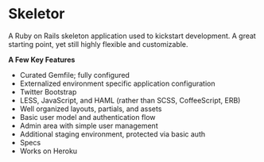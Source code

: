 # Skeletor 

A Ruby on Rails skeleton application used to kickstart development.  A great starting point, yet still highly flexible and customizable.

__A Few Key Features__

* Curated Gemfile; fully configured
* Externalized environment specific application configuration
* Twitter Bootstrap
* LESS, JavaScript, and HAML (rather than SCSS, CoffeeScript, ERB)
* Well organized layouts, partials, and assets
* Basic user model and authentication flow
* Admin area with simple user management
* Additional staging environment, protected via basic auth
* Specs
* Works on Heroku



